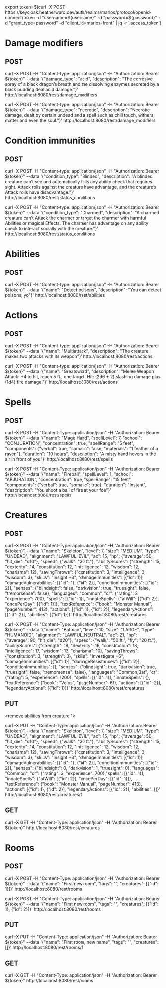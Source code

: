 export token=$(curl -X POST https://keycloak.heatherward.dev/auth/realms/marlos/protocol/openid-connect/token -d "username=${username}" -d "password=${password}" -d "grant_type=password" -d "client_id=marlos-front"  | jq -r '.access_token')


# Damage modifiers

## POST

curl -X POST -H "Content-type: application/json" -H "Authorization: Bearer ${token}" --data '{"damage_type": "acid", "description": "The corrosive spray of a black dragon’s breath and the dissolving enzymes secreted by a black pudding deal acid damage."}' http://localhost:8080/rest/damage_modifiers

curl -X POST -H "Content-type: application/json" -H "Authorization: Bearer ${token}" --data '{"damage_type": "necrotic", "description": "Necrotic damage, dealt by certain undead and a spell such as chill touch, withers matter and even the soul."}' http://localhost:8080/rest/damage_modifiers


# Condition immunities

## POST

curl -X POST -H "Content-type: application/json" -H "Authorization: Bearer ${token}" --data '{"condition_type": "Blinded", "description": "A blinded creature can’t see and automatically fails any ability check that requires sight. Attack rolls against the creature have advantage, and the creature’s Attack rolls have disadvantage."}' http://localhost:8080/rest/status_conditions

curl -X POST -H "Content-type: application/json" -H "Authorization: Bearer ${token}" --data '{"condition_type": "Charmed", "description": "A charmed creature can’t Attack the charmer or target the charmer with harmful Abilities or magical Effects. The charmer has advantage on any ability check to interact socially with the creature."}' http://localhost:8080/rest/status_conditions


# Abilities

## POST

curl -X POST -H "Content-type: application/json" -H "Authorization: Bearer ${token}" --data '{"name": "Detect poisons", "description": "You can detect poisons, yo"}' http://localhost:8080/rest/abilities


# Actions

## POST

curl -X POST -H "Content-type: application/json" -H "Authorization: Bearer ${token}" --data '{"name": "Multiattack", "description": "The creature makes two attacks with its weapon"}' http://localhost:8080/rest/actions

curl -X POST -H "Content-type: application/json" -H "Authorization: Bearer ${token}" --data '{"name": "Greatsword", "description": "Melee Weapon Attack: +4 to hit, reach 5 ft., one target. Hit: (2d6 + 2) slashing damage plus (1d4) fire damage."}' http://localhost:8080/rest/actions


# Spells

## POST

curl -X POST -H "Content-Type: application/json" -H "Authorization: Bearer ${token}" --data '{"name": "Mage Hand", "spellLevel": 7, "school": "CONJURATION", "concentration": true, "spellRange": "5 feet", "components": {"verbal": true, "somatic": false, "materials": "1 feather of a raven"}, "duration": "10 hours", "description": "A misty hand hovers in the air in front of you"}' http://localhost:8080/rest/spells

curl -X POST -H "Content-Type: application/json" -H "Authorization: Bearer ${token}" --data '{"name": "Fireball", "spellLevel": 1, "school": "ABJURATION", "concentration": true, "spellRange": "15 feet", "components": {"verbal": true, "somatic": true}, "duration": "Instant", "description": "You shoot a ball of fire at your foe"}' http://localhost:8080/rest/spells




# Creatures

## POST

curl -X POST -H "Content-Type: application/json" -H "Authorization: Bearer ${token}" --data '{"name": "Skeleton", "level": 7, "size": "MEDIUM", "type": "UNDEAD", "alignment": "LAWFUL_EVIL", "ac": 15, "hp": {"average": 50, "hit_die": "d10"}, "speed": {"walk": "30 ft."}, "abilityScores": {"strength": 15, "dexterity": 14, "constitution": 12, "intelligence": 12, "wisdom": 12, "charisma": 12}, "savingThrows": {"constitution": 3, "intelligence": 3, "wisdom": 3}, "skills": "Insight +3", "damageImmunities": [{"id": 1}], "damageVulnerabilities": [{"id": 1}, {"id": 2}], "conditionImmunities": [{"id": 2}], "senses": {"blindsight": false, "darkvision": true, "truesight": false, "tremorsense": false}, "languages": "Common", "cr": {"rating": 3, "experience": 700}, "spells": [{"id": 1}], "innateSpells": {"atWill": [{"id": 2}], "oncePerDay": [{"id": 1}]}, "textReference": {"book": "Monster Manual", "pageNumber": 413}, "actions": [{"id": 1}, {"id": 2}], "legendaryActions": [{"id": 2}], "abilities": [{"id": 1}]}' http://localhost:8080/rest/creatures

curl -X POST -H "Content-Type: application/json" -H "Authorization: Bearer ${token}" --data '{"name": "Batman", "level": 10, "size": "LARGE", "type": "HUMANOID", "alignment": "LAWFUL_NEUTRAL", "ac": 21, "hp": {"average": 90, "hit_die": "d20"}, "speed": {"walk": "50 ft.", "fly": "20 ft."}, "abilityScores": {"strength": 18, "dexterity": 16, "constitution": 18, "intelligence": 17, "wisdom": 13, "charisma": 10}, "savingThrows": {"constitution": 3, "strength": 3}, "skills": "Investigate +6", "damageImmunities": [{"id": 1}], "damageResistances": [{"id": 2}], "conditionImmunities": [], "senses": {"blindsight": true, "darkvision": true, "truesight": false, "tremorsense": false}, "languages": "Common,Bat", "cr": {"rating": 5, "experience": 1200}, "spells": [{"id": 1}], "innateSpells": {}, "textReference": {"book": "Volos", "pageNumber": 61}, "actions": [{"id": 2}], "legendaryActions": [{"id": 1}]}' http://localhost:8080/rest/creatures

## PUT

<remove abilities from creature 1>

curl -X PUT -H "Content-Type: application/json" -H "Authorization: Bearer ${token}" --data '{"name": "Skeleton", "level": 7, "size": "MEDIUM", "type": "UNDEAD", "alignment": "LAWFUL_EVIL", "ac": 15, "hp": {"average": 50, "hit_die": "d10"}, "speed": {"walk": "30 ft."}, "abilityScores": {"strength": 15, "dexterity": 14, "constitution": 12, "intelligence": 12, "wisdom": 12, "charisma": 12}, "savingThrows": {"constitution": 3, "intelligence": 3, "wisdom": 3}, "skills": "Insight +3", "damageImmunities": [{"id": 1}], "damageVulnerabilities": [{"id": 1}, {"id": 2}], "conditionImmunities": [{"id": 2}], "senses": {"blindsight": 0, "darkvision": 1, "truesight": 0}, "languages": "Common", "cr": {"rating": 3, "experience": 700},"spells": [{"id": 1}], "innateSpells": {"atWill": [{"id": 2}], "oncePerDay": [{"id": 1}]}, "textReference": {"book": "Monster Manual", "pageNumber": 413}, "actions": [{"id": 1}, {"id": 2}], "legendaryActions": [{"id": 2}], "abilities": []}' http://localhost:8080/rest/creatures/1

## GET

curl -X GET -H "Content-Type: application/json" -H "Authorization: Bearer ${token}" http://localhost:8080/rest/creatures



# Rooms

## POST

curl -X POST -H "Content-Type: application/json" -H "Authorization: Bearer ${token}" --data '{"name": "First new room", "tags": "", "creatures": [{"id": 1}]}' http://localhost:8080/rest/rooms

curl -X POST -H "Content-Type: application/json" -H "Authorization: Bearer ${token}" --data '{"name": "First new room", "tags": "", "creatures": [{"id": 1}, {"id": 2}]}' http://localhost:8080/rest/rooms


## PUT

curl -X PUT -H "Content-Type: application/json" -H "Authorization: Bearer ${token}" --data '{"name": "First room, new name", "tags": "", "creatures": []}' http://localhost:8080/rest/rooms/1


## GET

curl -X GET -H "Content-Type: application/json" -H "Authorization: Bearer ${token}" http://localhost:8080/rest/rooms
